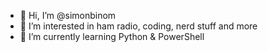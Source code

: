 - 👋 Hi, I’m @simonbinom
- 👀 I’m interested in ham radio, coding, nerd stuff and more
- 🌱 I’m currently learning Python & PowerShell

<!---
simonbinom/simonbinom is a ✨ special ✨ repository because its `README.md` (this file) appears on your GitHub profile.
You can click the Preview link to take a look at your changes.
--->
